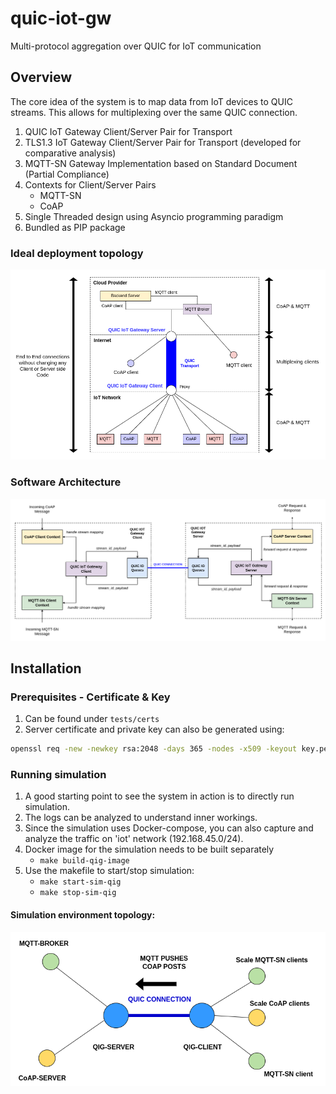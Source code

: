 # quic-iot-gw
Multi-protocol aggregation over QUIC for IoT communication

## Overview
The core idea of the system is to map data from IoT devices to QUIC streams. This allows for multiplexing over the same
QUIC connection.

1. QUIC IoT Gateway Client/Server Pair for Transport
2. TLS1.3 IoT Gateway Client/Server Pair for Transport (developed for comparative analysis)
3. MQTT-SN Gateway Implementation based on Standard Document (Partial Compliance)
4. Contexts for Client/Server Pairs
   - MQTT-SN
   - CoAP
5. Single Threaded design using Asyncio programming paradigm
6. Bundled as PIP package

### Ideal deployment topology
![image](extras/topology-design.png)

### Software Architecture
![image](extras/software-achitecture.png)

## Installation
### Prerequisites - Certificate & Key
1. Can be found under `tests/certs`
2. Server certificate and private key can also be generated using:
  ```bash
  openssl req -new -newkey rsa:2048 -days 365 -nodes -x509 -keyout key.pem -out cert.pem
  ```
### Running simulation
1. A good starting point to see the system in action is to directly run simulation.
2. The logs can be analyzed to understand inner workings.
3. Since the simulation uses Docker-compose, you can also capture and analyze the traffic on 'iot' network (192.168.45.0/24).
4. Docker image for the simulation needs to be built separately
   - `make build-qig-image`
5. Use the makefile to start/stop simulation:
   - `make start-sim-qig`
   - `make stop-sim-qig`
#### Simulation environment topology:
![image](extras/simulation.png)


[//]: # (docker build -f Dockerfile-ds -t demo-server .)

[//]: # (docker build -f Dockerfile-dc -t demo-client .)

[//]: # (docker compose -f docker-compose.simulation.yaml up -d)

[//]: # (docker compose -f docker-compose.simulation.yaml down)

[//]: # (docker inspect demo-server | less)